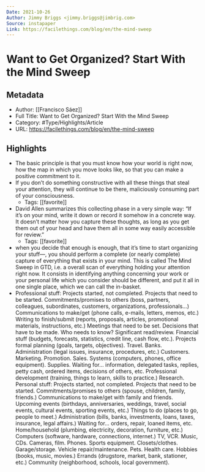```yaml
---
Date: 2021-10-26
Author: Jimmy Briggs <jimmy.briggs@jimbrig.com>
Source: instapaper
Link: https://facilethings.com/blog/en/the-mind-sweep
---
```

# Want to Get Organized? Start With the Mind Sweep

## Metadata
- Author: [[Francisco Sáez]]
- Full Title: Want to Get Organized? Start With the Mind Sweep
- Category: #Type/Highlights/Article
- URL: https://facilethings.com/blog/en/the-mind-sweep

## Highlights
- The basic principle is that you must know how your world is right now, how the map in which you move looks like, so that you can make a positive commitment to it.
- If you don’t do something constructive with all these things that steal your attention, they will continue to be there, maliciously consuming part of your consciousness.
    - Tags: [[favorite]] 
- David Allen summarizes this collecting phase in a very simple way: “If it’s on your mind, write it down or record it somehow in a concrete way. It doesn’t matter how you capture these thoughts, as long as you get them out of your head and have them all in some way easily accessible for review.”
    - Tags: [[favorite]] 
- when you decide that enough is enough, that it’s time to start organizing your stuff—, you should perform a complete (or nearly complete) capture of everything that exists in your mind. This is called The Mind Sweep in GTD, i.e. a overall scan of everything holding your attention right now. It consists in identifying anything concerning your work or your personal life which you consider should be different, and put it all in one single place, which we can call the in-basket.
- Professional stuff:
  Projects started, not completed.
  Projects that need to be started.
  Commitments/promises to others (boss, partners, colleagues, subordinates, customers, organizations, professionals…)
  Communications to make/get (phone calls, e-mails, letters, memos, etc.)
  Writing to finish/submit (reports, proposals, articles, promotional materials, instructions, etc.)
  Meetings that need to be set.
  Decisions that have to be made. Who needs to know?
  Significant read/review.
  Financial stuff (budgets, forecasts, statistics, credit line, cash flow, etc.).
  Projects formal planning (goals, targets, objectives).
  Travel.
  Banks.
  Administration (legal issues, insurance, procedures, etc.)
  Customers.
  Marketing.
  Promotion.
  Sales.
  Systems (computers, phones, office equipment).
  Supplies.
  Waiting for… information, delegated tasks, replies, petty cash, ordered items, decisions of others, etc.
  Professional development (training, things to learn, skills to practice.)
  Research.
  Personal stuff:
  Projects started, not completed.
  Projects that need to be started.
  Commitments/promises to others (spouse, children, family, friends.)
  Communications to make/get with family and friends.
  Upcoming events (birthdays, anniversaries, weddings, travel, social events, cultural events, sporting events, etc.)
  Things to do (places to go, people to meet.)
  Administration (bills, banks, investments, loans, taxes, insurance, legal affairs.)
  Waiting for… orders, repair, loaned items, etc.
  Home/household (plumbing, electricity, decoration, furniture, etc.)
  Computers (software, hardware, connections, internet.)
  TV, VCR.
  Music, CDs.
  Cameras, film.
  Phones.
  Sports equipment.
  Closets/clothes.
  Garage/storage.
  Vehicle repair/maintenance.
  Pets.
  Health care.
  Hobbies (books, music, movies.)
  Errands (drugstore, market, bank, stationer, etc.)
  Community (neighborhood, schools, local government).
